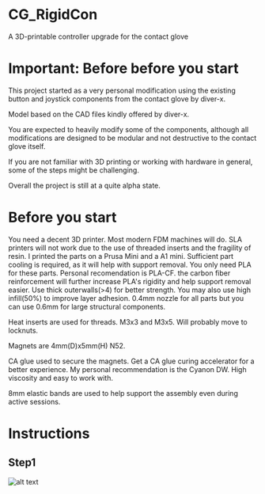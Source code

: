 # CG_RigidCon
A 3D-printable controller upgrade for the contact glove

# Important: Before before you start
This project started as a very personal modification using the existing button and joystick components from the contact glove by diver-x.

Model based on the CAD files kindly offered by diver-x.

You are expected to heavily modify some of the components, although all modifications are designed to be modular and not destructive to the contact glove itself.

If you are not familiar with 3D printing or working with hardware in general, some of the steps might be challenging.

Overall the project is still at a quite alpha state. 

# Before you start
You need a decent 3D printer. Most modern FDM machines will do. SLA printers will not work due to the use of threaded inserts and the fragility of resin. I printed the parts on a Prusa Mini and a A1 mini. Sufficient part cooling is required, as it will help with support removal. You only need PLA for these parts. Personal recomendation is PLA-CF. the carbon fiber reinforcement will further increase PLA's rigidity and help support removal easier. Use thick outerwalls(>4) for better strength. You may also use high infill(50%) to improve layer adhesion. 0.4mm nozzle for all parts but you can use 0.6mm for large structural components.

Heat inserts are used for threads. M3x3 and M3x5. Will probably move to locknuts.

Magnets are 4mm(D)x5mm(H) N52.

CA glue used to secure the magnets. Get a CA glue curing accelerator for a better experience. My personal recommendation is the Cyanon DW. High viscosity and easy to work with.

8mm elastic bands are used to help support the assembly even during active sessions.

# Instructions
## Step1
![alt text](https://github.com/CucumberWorks/CG_RigidCon/main/img/instruction/base/2103165752.png)

